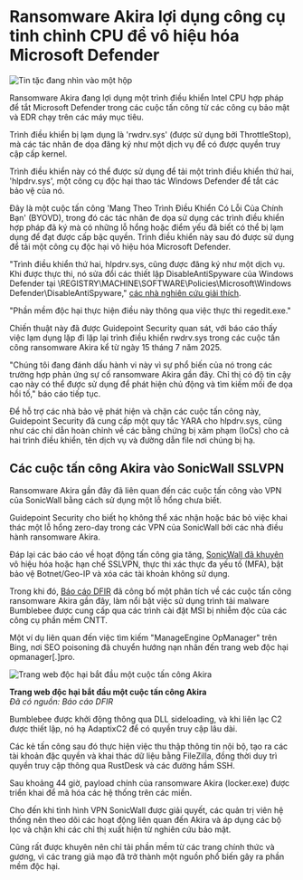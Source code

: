 # Ransomware Akira lợi dụng công cụ tinh chỉnh CPU để vô hiệu hóa Microsoft Defender

![Tin tặc đang nhìn vào một hộp](https://www.bleepstatic.com/content/hl-images/2024/05/07/hacker-box.jpg)

Ransomware Akira đang lợi dụng một trình điều khiển Intel CPU hợp pháp để tắt Microsoft Defender trong các cuộc tấn công từ các công cụ bảo mật và EDR chạy trên các máy mục tiêu.

Trình điều khiển bị lạm dụng là 'rwdrv.sys' (được sử dụng bởi ThrottleStop), mà các tác nhân đe dọa đăng ký như một dịch vụ để có được quyền truy cập cấp kernel.

Trình điều khiển này có thể được sử dụng để tải một trình điều khiển thứ hai, 'hlpdrv.sys', một công cụ độc hại thao tác Windows Defender để tắt các bảo vệ của nó.

Đây là một cuộc tấn công 'Mang Theo Trình Điều Khiển Có Lỗi Của Chính Bạn' (BYOVD), trong đó các tác nhân đe dọa sử dụng các trình điều khiển hợp pháp đã ký mà có những lỗ hổng hoặc điểm yếu đã biết có thể bị lạm dụng để đạt được cấp bậc quyền. Trình điều khiển này sau đó được sử dụng để tải một công cụ độc hại vô hiệu hóa Microsoft Defender.

"Trình điều khiển thứ hai, hlpdrv.sys, cũng được đăng ký như một dịch vụ. Khi được thực thi, nó sửa đổi các thiết lập DisableAntiSpyware của Windows Defender tại \\REGISTRY\\MACHINE\\SOFTWARE\\Policies\\Microsoft\\Windows Defender\\DisableAntiSpyware," [các nhà nghiên cứu giải thích](https://www.guidepointsecurity.com/blog/gritrep-akira-sonicwall/).

"Phần mềm độc hại thực hiện điều này thông qua việc thực thi regedit.exe."

Chiến thuật này đã được Guidepoint Security quan sát, với báo cáo thấy việc lạm dụng lặp đi lặp lại trình điều khiển rwdrv.sys trong các cuộc tấn công ransomware Akira kể từ ngày 15 tháng 7 năm 2025.

"Chúng tôi đang đánh dấu hành vi này vì sự phổ biến của nó trong các trường hợp phản ứng sự cố ransomware Akira gần đây. Chỉ thị có độ tin cậy cao này có thể được sử dụng để phát hiện chủ động và tìm kiếm mối đe dọa hồi tố," báo cáo tiếp tục.

Để hỗ trợ các nhà bảo vệ phát hiện và chặn các cuộc tấn công này, Guidepoint Security đã cung cấp một quy tắc YARA cho hlpdrv.sys, cũng như các chỉ dẫn hoàn chỉnh về các bằng chứng bị xâm phạm (IoCs) cho cả hai trình điều khiển, tên dịch vụ và đường dẫn file nơi chúng bị hạ.

## Các cuộc tấn công Akira vào SonicWall SSLVPN

Ransomware Akira gần đây đã liên quan đến các cuộc tấn công vào VPN của SonicWall bằng cách sử dụng một lỗ hổng chưa biết.

Guidepoint Security cho biết họ không thể xác nhận hoặc bác bỏ việc khai thác một lỗ hổng zero-day trong các VPN của SonicWall bởi các nhà điều hành ransomware Akira.

Đáp lại các báo cáo về hoạt động tấn công gia tăng, [SonicWall đã khuyên](https://www.bleepingcomputer.com/news/security/sonicwall-urges-admins-to-disable-sslvpn-amid-rising-attacks/) vô hiệu hóa hoặc hạn chế SSLVPN, thực thi xác thực đa yếu tố (MFA), bật bảo vệ Botnet/Geo-IP và xóa các tài khoản không sử dụng.

Trong khi đó, [Báo cáo DFIR](https://thedfirreport.com/2025/08/05/from-bing-search-to-ransomware-bumblebee-and-adaptixc2-deliver-akira/) đã công bố một phân tích về các cuộc tấn công ransomware Akira gần đây, làm nổi bật việc sử dụng trình tải malware Bumblebee được cung cấp qua các trình cài đặt MSI bị nhiễm độc của các công cụ phần mềm CNTT.

Một ví dụ liên quan đến việc tìm kiếm "ManageEngine OpManager" trên Bing, nơi SEO poisoning đã chuyển hướng nạn nhân đến trang web độc hại opmanager\[.\]pro.

![Trang web độc hại bắt đầu một cuộc tấn công Akira](https://www.bleepstatic.com/images/news/u/1220909/2025/July/website(1).jpg)

**Trang web độc hại bắt đầu một cuộc tấn công Akira**  
_Đã có nguồn: Báo cáo DFIR_

Bumblebee được khởi động thông qua DLL sideloading, và khi liên lạc C2 được thiết lập, nó hạ AdaptixC2 để có quyền truy cập lâu dài.

Các kẻ tấn công sau đó thực hiện việc thu thập thông tin nội bộ, tạo ra các tài khoản đặc quyền và khai thác dữ liệu bằng FileZilla, đồng thời duy trì quyền truy cập thông qua RustDesk và các đường hầm SSH.

Sau khoảng 44 giờ, payload chính của ransomware Akira (locker.exe) được triển khai để mã hóa các hệ thống trên các miền.

Cho đến khi tình hình VPN SonicWall được giải quyết, các quản trị viên hệ thống nên theo dõi các hoạt động liên quan đến Akira và áp dụng các bộ lọc và chặn khi các chỉ thị xuất hiện từ nghiên cứu bảo mật.

Cũng rất được khuyên nên chỉ tải phần mềm từ các trang chính thức và gương, vì các trang giả mạo đã trở thành một nguồn phổ biến gây ra phần mềm độc hại.